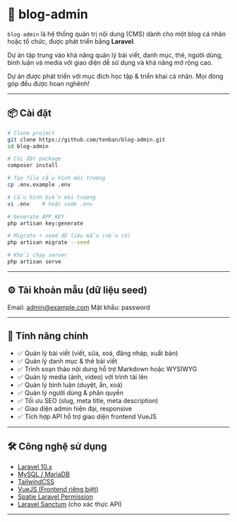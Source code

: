 # 📝 blog-admin

`blog-admin` là hệ thống quản trị nội dung (CMS) dành cho một blog cá nhân hoặc tổ chức, được phát triển bằng **Laravel**. 

Dự án tập trung vào khả năng quản lý bài viết, danh mục, thẻ, người dùng, bình luận và media với giao diện dễ sử dụng và khả năng mở rộng cao.

Dự án được phát triển với mục đích học tập & triển khai cá nhân. Mọi đóng góp đều được hoan nghênh!

---

## 📦 Cài đặt

```bash
# Clone project
git clone https://github.com/tenban/blog-admin.git
cd blog-admin

# Cài đặt package
composer install

# Tạo file cấu hình môi trường
cp .env.example .env

# Cấu hình biến môi trường
vi .env    # hoặc code .env

# Generate APP_KEY
php artisan key:generate

# Migrate + seed dữ liệu mẫu (nếu có)
php artisan migrate --seed

# Khởi chạy server
php artisan serve
```

---

## ⚙️ Tài khoản mẫu (dữ liệu seed)
Email: admin@example.com
Mật khẩu: password

---

## 🚀 Tính năng chính

- ✅ Quản lý bài viết (viết, sửa, xoá, đăng nháp, xuất bản)
- ✅ Quản lý danh mục & thẻ bài viết
- ✅ Trình soạn thảo nội dung hỗ trợ Markdown hoặc WYSIWYG
- ✅ Quản lý media (ảnh, video) với trình tải lên
- ✅ Quản lý bình luận (duyệt, ẩn, xoá)
- ✅ Quản lý người dùng & phân quyền
- ✅ Tối ưu SEO (slug, meta title, meta description)
- ✅ Giao diện admin hiện đại, responsive
- ✅ Tích hợp API hỗ trợ giao diện frontend VueJS

---

## 🛠️ Công nghệ sử dụng

- [Laravel 10.x](https://laravel.com/)
- [MySQL / MariaDB](https://www.mysql.com/)
- [TailwindCSS](https://tailwindcss.com/)
- [VueJS (Frontend riêng biệt)](https://vuejs.org/)
- [Spatie Laravel Permission](https://github.com/spatie/laravel-permission)
- [Laravel Sanctum](https://laravel.com/docs/sanctum) (cho xác thực API)

---

